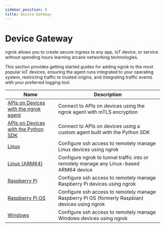 ```yaml
---
sidebar_position: 9
title: Device Gateway
---
```


# Device Gateway

ngrok allows you to create secure ingress to any app, IoT device, or service without spending hours learning arcane networking technologies.

This section provides getting started guides for adding ngrok to the most popular IoT devices, ensuring the agent runs integrated to your operating system, restricting traffic to trusted origins, and integrating traffic events with your preferred logging tool.

| Name                                                                 | Description                                                                                     |
| -------------------------------------------------------------------- | ----------------------------------------------------------------------------------------------- |
| [APIs on Devices with the ngrok agent](/guides/device-gateway/agent) | Connect to APIs on devices using the ngrok agent with mTLS encryption                           |
| [APIs on Devices with the Python SDK](/guides/device-gateway/sdk)    | Connect to APIs on devices using a custom agent built with the Python SDK                       |
| [Linux](/guides/device-gateway/linux)                                | Configure ssh access to remotely manage Linux devices using ngrok                               |
| [Linux (ARM64)](/guides/device-gateway/arm64)                        | Configure ngrok to tunnel traffic into or remotely manage any Linux-based ARM64 device          |
| [Raspberry Pi](/guides/device-gateway/raspberry-pi)                  | Configure ssh access to remotely manage Raspberry Pi devices using ngrok                        |
| [Raspberry Pi OS](/guides/device-gateway/raspbian)                   | Configure ssh access to remotely manage Raspberry Pi OS (formerly Raspbian) devices using ngrok |
| [Windows](/guides/device-gateway/windows)                            | Configure ssh access to remotely manage Windows devices using ngrok                             |
